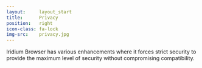 ```yaml
---
layout:		layout_start
title:		Privacy
position:	right
icon-class: fa-lock
img-src:	privacy.jpg
---
```

Iridium Browser has various enhancements where it forces strict security to provide the maximum level of security without compromising compatibility.